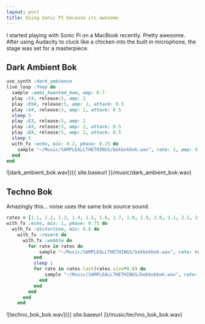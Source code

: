 ```yaml
---
layout: post
title: Using Sonic PI because its awesome
---
```


I started playing with Sonic Pi on a MacBook recently. Pretty awesome. After using Audacity to cluck like a chicken into the built in microphone, the stage was set for a masterpiece.


Dark Ambient Bok
----------------
~~~ ruby
use_synth :dark_ambience
live_loop :foop do
  sample :ambi_haunted_hum, amp: 0.7
  play :C4, release:5, amp: 2
  play :Eb4, release:5, amp: 2, attack: 0.5
  play :G4, release:5, amp: 2, attack: 0.5
  sleep 5
  play :E3, release:5, amp: 2
  play :G3, release:5, amp: 2, attack: 0.5
  play :B3, release:5, amp: 2, attack: 0.5
  sleep 5
  with_fx :echo, mix: 0.2, phase: 0.25 do
    sample "~/Music/SAMPLEALLTHETHINGS/bokbokbok.wav", rate: 1, amp: 4
  end
end
~~~
![dark_ambient_bok.wav]({{ site.baseurl }}/music/dark_ambient_bok.wav)



Techno Bok
----------------
Amazingly this... noise uses the same bok source sound.
~~~ ruby
rates = [1.1, 1.2, 1.3, 1.4, 1.5, 1.6, 1.7, 1.8, 1.9, 2.0, 2.1, 2.2, 2.3, 2.4]
with_fx :echo, mix: 1, phase: 0.75 do
  with_fx :distortion, mix: 0.8 do
    with_fx :reverb do
      with_fx :wobble do
        for rate in rates do
            sample "~/Music/SAMPLEALLTHETHINGS/bokbokbok.wav", rate: rate, amp: 2
          end
          sleep 1
          for rate in rates.last(rates.size*0.8) do
              sample "~/Music/SAMPLEALLTHETHINGS/bokbokbok.wav", rate: rate*2, amp: 2, attack: 0.1
            end
          end
        end
      end
    end
~~~
![techno_bok_bok.wav]({{ site.baseurl }}/music/techno_bok_bok.wav)
